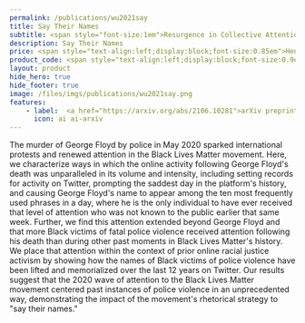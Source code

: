 ```yaml
---
permalink: /publications/wu2021say
title: Say Their Names
subtitle: <span style="font-size:1em">Resurgence in Collective Attention Toward Black Victims of Fatal Police Violence Following the Death of George Floyd</span>
description: Say Their Names
price: <span style="text-align:left;display:block;font-size:0.85em">Henry Wu, Ryan J. Gallagher, Thayer Alshaabi, Jane L. Adams, Josh R. Minot, Michael V. Arnold, Brooke Foucault Welles, Randall Harp, Peter Sheridan Dodds, Christopher M. Danforth</span>
product_code: <span style="text-align:left;display:block;font-size:0.9em">arXiv preprint</span>
layout: product
hide_hero: true
hide_footer: true
image: /files/imgs/publications/wu2021say.png
features:
    - label:  <a href="https://arxiv.org/abs/2106.10281">arXiv preprint (open access)</a>
      icon: ai ai-arxiv
---
```


The murder of George Floyd by police in May 2020 sparked international protests and renewed attention in the Black Lives Matter movement. Here, we characterize ways in which the online activity following George Floyd's death was unparalleled in its volume and intensity, including setting records for activity on Twitter, prompting the saddest day in the platform's history, and causing George Floyd's name to appear among the ten most frequently used phrases in a day, where he is the only individual to have ever received that level of attention who was not known to the public earlier that same week. Further, we find this attention extended beyond George Floyd and that more Black victims of fatal police violence received attention following his death than during other past moments in Black Lives Matter's history. We place that attention within the context of prior online racial justice activism by showing how the names of Black victims of police violence have been lifted and memorialized over the last 12 years on Twitter. Our results suggest that the 2020 wave of attention to the Black Lives Matter movement centered past instances of police violence in an unprecedented way, demonstrating the impact of the movement's rhetorical strategy to "say their names."
